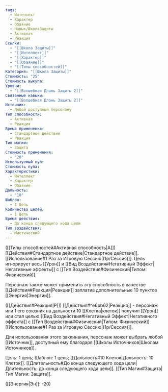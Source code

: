 ```yaml
---
tags:
  - Интеллект
  - Характер
  - Обаяние
  - Навык/ШколаЗащиты
  - Активная
  - Реакция
Ссылки:
  - "[[Школа Защиты]]"
  - "[[Интеллект]]"
  - "[[Характер]]"
  - "[[Обаяние]]"
  - "[[Типы способностей]]"
Категория: "[[Школа Защиты]]"
Стоимость: "25"
Стоимость выкупа: 
Уровни:
  - "[[Волшебная Длань Защиты 2]]"
Связанные навыки:
  - "[[Волшебная Длань Защиты 2]]"
Источник:
  - Любой доступный персонажу
Тип способности:
  - Активная
  - Реакция
Время применения:
  - Стандартное действие
  - Реакция
Тип магии:
  - Защита
Стоимость применения:
  - "20"
Используемый пул: 
Стоимость пула: 
Характеристики:
  - Интеллект
  - Характер
  - Обаяние
Дальность:
  - "10"
Шаблон:
  - 1 Цель
Количество целей:
  - 1 Цель
Время действия:
  - До конца следующего хода цели
Тип воздействия:
  - Мистический
---
```

([[Типы способностей#Активная способность|А]]) [[Действия#Стандартное действие|Стандартное действие]]. [[Использование#1 Раз за Игровую Сессию|(1р/Сессия)]]. Цель игнорирует весь [[Урон]] и [[Вид Воздействия#Негативный Эффект|Негативные эффекты]] с [[Тип Воздействия#Физический|Типом: Физический]].  

Персонаж также может применить эту способность в качестве [[Действия#Реакция|Реакции]] заплатив дополнительные 10 пунктов [[Энергия|Энергии]].

([[Действия#Реакция|Р]]) [[Действия#^e6bb62|Реакция]] - персонаж или 1 его союзник на дальности 10 [[Клетка|клеток]] получил [[Урон]] или стал целью [[Вид Воздействия#Негативный Эффект|Негативного эффекта]] с [[Тип Воздействия#Физический|Типом: Физический]] [[Использование#1 Раз за Игровую Сессию|(1р/Сессия)]]. 

Для использования этого заклинания, персонаж может выбрать любой [[Источник]], доступный ему благодаря [[Школы Источников|Школам Источников]]. 

Цель: 1 цель; Шаблон: 1 цель; [[Дальность#10 Клеток|Дальность: 10 Клеток]]. [[Длительность#До конца следующего хода цели|Длительность: до конца следующего хода цели]]. [[Тип Магии#Защита|Тип Магии: Защита]].

([[Энергия|Эн]]: -20)